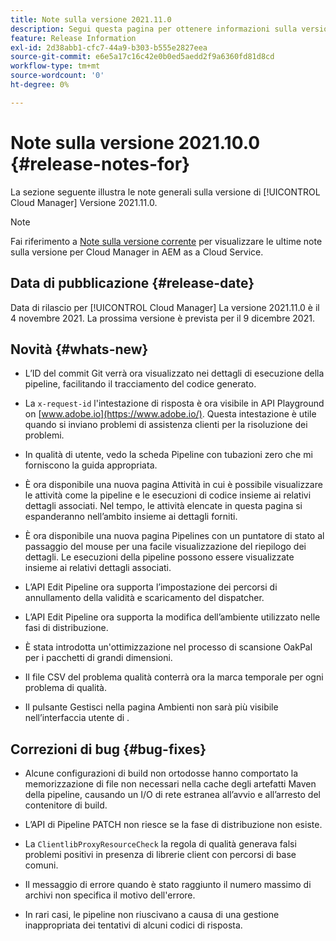 ```yaml
---
title: Note sulla versione 2021.11.0
description: Segui questa pagina per ottenere informazioni sulla versione 2021.11.0 di Cloud Manager
feature: Release Information
exl-id: 2d38abb1-cfc7-44a9-b303-b555e2827eea
source-git-commit: e6e5a17c16c42e0b0ed5aedd2f9a6360fd81d8cd
workflow-type: tm+mt
source-wordcount: '0'
ht-degree: 0%

---
```


# Note sulla versione 2021.10.0 {#release-notes-for}

La sezione seguente illustra le note generali sulla versione di [!UICONTROL Cloud Manager] Versione 2021.11.0.

>[!NOTE]
>Fai riferimento a [Note sulla versione corrente](https://experienceleague.adobe.com/docs/experience-manager-cloud-service/onboarding/getting-access/release-notes-cloud-manager/release-notes-cm-current.html?lang=en#getting-access) per visualizzare le ultime note sulla versione per Cloud Manager in AEM as a Cloud Service.

## Data di pubblicazione {#release-date}

Data di rilascio per [!UICONTROL Cloud Manager] La versione 2021.11.0 è il 4 novembre 2021.
La prossima versione è prevista per il 9 dicembre 2021.

## Novità {#whats-new}

* L’ID del commit Git verrà ora visualizzato nei dettagli di esecuzione della pipeline, facilitando il tracciamento del codice generato.

* La `x-request-id` l&#39;intestazione di risposta è ora visibile in API Playground on [www.adobe.io](https://www.adobe.io/). Questa intestazione è utile quando si inviano problemi di assistenza clienti per la risoluzione dei problemi.

* In qualità di utente, vedo la scheda Pipeline con tubazioni zero che mi forniscono la guida appropriata.

* È ora disponibile una nuova pagina Attività in cui è possibile visualizzare le attività come la pipeline e le esecuzioni di codice insieme ai relativi dettagli associati. Nel tempo, le attività elencate in questa pagina si espanderanno nell’ambito insieme ai dettagli forniti.

* È ora disponibile una nuova pagina Pipelines con un puntatore di stato al passaggio del mouse per una facile visualizzazione del riepilogo dei dettagli. Le esecuzioni della pipeline possono essere visualizzate insieme ai relativi dettagli associati.

* L’API Edit Pipeline ora supporta l’impostazione dei percorsi di annullamento della validità e scaricamento del dispatcher.

* L’API Edit Pipeline ora supporta la modifica dell’ambiente utilizzato nelle fasi di distribuzione.

* È stata introdotta un&#39;ottimizzazione nel processo di scansione OakPal per i pacchetti di grandi dimensioni.

* Il file CSV del problema qualità conterrà ora la marca temporale per ogni problema di qualità.

* Il pulsante Gestisci nella pagina Ambienti non sarà più visibile nell’interfaccia utente di .

## Correzioni di bug {#bug-fixes}

* Alcune configurazioni di build non ortodosse hanno comportato la memorizzazione di file non necessari nella cache degli artefatti Maven della pipeline, causando un I/O di rete estranea all’avvio e all’arresto del contenitore di build.

* L’API di Pipeline PATCH non riesce se la fase di distribuzione non esiste.

* La `ClientlibProxyResourceCheck` la regola di qualità generava falsi problemi positivi in presenza di librerie client con percorsi di base comuni.

* Il messaggio di errore quando è stato raggiunto il numero massimo di archivi non specifica il motivo dell&#39;errore.

* In rari casi, le pipeline non riuscivano a causa di una gestione inappropriata dei tentativi di alcuni codici di risposta.
